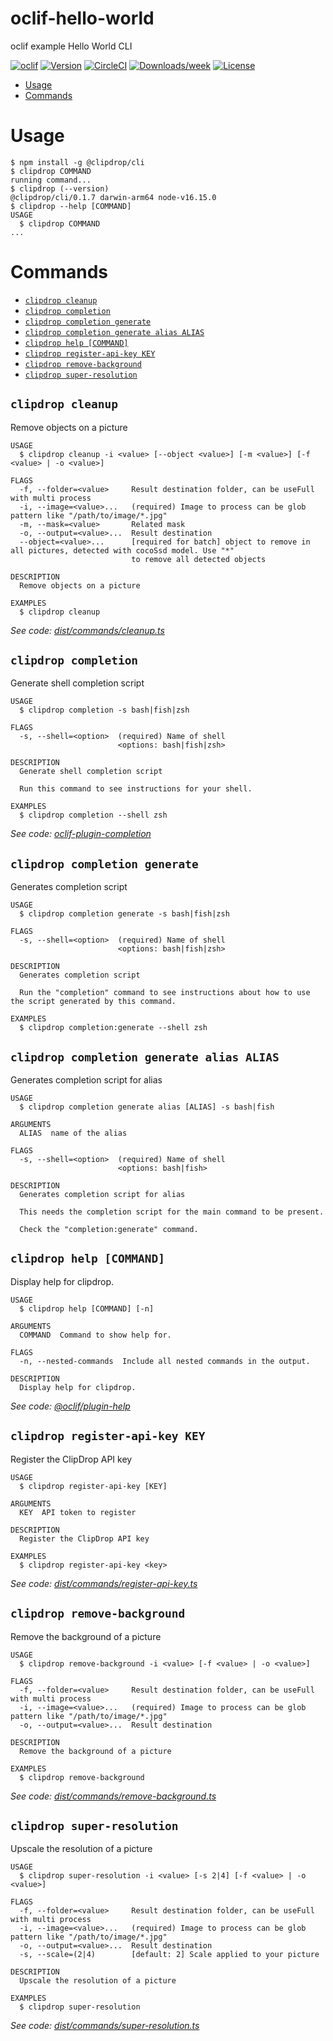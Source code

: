 oclif-hello-world
=================

oclif example Hello World CLI

[![oclif](https://img.shields.io/badge/cli-oclif-brightgreen.svg)](https://oclif.io)
[![Version](https://img.shields.io/npm/v/oclif-hello-world.svg)](https://npmjs.org/package/oclif-hello-world)
[![CircleCI](https://circleci.com/gh/oclif/hello-world/tree/main.svg?style=shield)](https://circleci.com/gh/oclif/hello-world/tree/main)
[![Downloads/week](https://img.shields.io/npm/dw/oclif-hello-world.svg)](https://npmjs.org/package/oclif-hello-world)
[![License](https://img.shields.io/npm/l/oclif-hello-world.svg)](https://github.com/oclif/hello-world/blob/main/package.json)

<!-- toc -->
* [Usage](#usage)
* [Commands](#commands)
<!-- tocstop -->
# Usage
<!-- usage -->
```sh-session
$ npm install -g @clipdrop/cli
$ clipdrop COMMAND
running command...
$ clipdrop (--version)
@clipdrop/cli/0.1.7 darwin-arm64 node-v16.15.0
$ clipdrop --help [COMMAND]
USAGE
  $ clipdrop COMMAND
...
```
<!-- usagestop -->
# Commands
<!-- commands -->
* [`clipdrop cleanup`](#clipdrop-cleanup)
* [`clipdrop completion`](#clipdrop-completion)
* [`clipdrop completion generate`](#clipdrop-completion-generate)
* [`clipdrop completion generate alias ALIAS`](#clipdrop-completion-generate-alias-alias)
* [`clipdrop help [COMMAND]`](#clipdrop-help-command)
* [`clipdrop register-api-key KEY`](#clipdrop-register-api-key-key)
* [`clipdrop remove-background`](#clipdrop-remove-background)
* [`clipdrop super-resolution`](#clipdrop-super-resolution)

## `clipdrop cleanup`

Remove objects on a picture

```
USAGE
  $ clipdrop cleanup -i <value> [--object <value>] [-m <value>] [-f <value> | -o <value>]

FLAGS
  -f, --folder=<value>     Result destination folder, can be useFull with multi process
  -i, --image=<value>...   (required) Image to process can be glob pattern like "/path/to/image/*.jpg"
  -m, --mask=<value>       Related mask
  -o, --output=<value>...  Result destination
  --object=<value>...      [required for batch] object to remove in all pictures, detected with cocoSsd model. Use "*"
                           to remove all detected objects

DESCRIPTION
  Remove objects on a picture

EXAMPLES
  $ clipdrop cleanup
```

_See code: [dist/commands/cleanup.ts](https://github.com/initml/clipdrop-api-samples/blob/v0.1.7/dist/commands/cleanup.ts)_

## `clipdrop completion`

Generate shell completion script

```
USAGE
  $ clipdrop completion -s bash|fish|zsh

FLAGS
  -s, --shell=<option>  (required) Name of shell
                        <options: bash|fish|zsh>

DESCRIPTION
  Generate shell completion script

  Run this command to see instructions for your shell.

EXAMPLES
  $ clipdrop completion --shell zsh
```

_See code: [oclif-plugin-completion](https://github.com/MunifTanjim/oclif-plugin-completion/blob/0.6.0/src/commands/completion/index.ts)_

## `clipdrop completion generate`

Generates completion script

```
USAGE
  $ clipdrop completion generate -s bash|fish|zsh

FLAGS
  -s, --shell=<option>  (required) Name of shell
                        <options: bash|fish|zsh>

DESCRIPTION
  Generates completion script

  Run the "completion" command to see instructions about how to use the script generated by this command.

EXAMPLES
  $ clipdrop completion:generate --shell zsh
```

## `clipdrop completion generate alias ALIAS`

Generates completion script for alias

```
USAGE
  $ clipdrop completion generate alias [ALIAS] -s bash|fish

ARGUMENTS
  ALIAS  name of the alias

FLAGS
  -s, --shell=<option>  (required) Name of shell
                        <options: bash|fish>

DESCRIPTION
  Generates completion script for alias

  This needs the completion script for the main command to be present.

  Check the "completion:generate" command.
```

## `clipdrop help [COMMAND]`

Display help for clipdrop.

```
USAGE
  $ clipdrop help [COMMAND] [-n]

ARGUMENTS
  COMMAND  Command to show help for.

FLAGS
  -n, --nested-commands  Include all nested commands in the output.

DESCRIPTION
  Display help for clipdrop.
```

_See code: [@oclif/plugin-help](https://github.com/oclif/plugin-help/blob/v5.1.12/src/commands/help.ts)_

## `clipdrop register-api-key KEY`

Register the ClipDrop API key

```
USAGE
  $ clipdrop register-api-key [KEY]

ARGUMENTS
  KEY  API token to register

DESCRIPTION
  Register the ClipDrop API key

EXAMPLES
  $ clipdrop register-api-key <key>
```

_See code: [dist/commands/register-api-key.ts](https://github.com/initml/clipdrop-api-samples/blob/v0.1.7/dist/commands/register-api-key.ts)_

## `clipdrop remove-background`

Remove the background of a picture

```
USAGE
  $ clipdrop remove-background -i <value> [-f <value> | -o <value>]

FLAGS
  -f, --folder=<value>     Result destination folder, can be useFull with multi process
  -i, --image=<value>...   (required) Image to process can be glob pattern like "/path/to/image/*.jpg"
  -o, --output=<value>...  Result destination

DESCRIPTION
  Remove the background of a picture

EXAMPLES
  $ clipdrop remove-background
```

_See code: [dist/commands/remove-background.ts](https://github.com/initml/clipdrop-api-samples/blob/v0.1.7/dist/commands/remove-background.ts)_

## `clipdrop super-resolution`

Upscale the resolution of a picture

```
USAGE
  $ clipdrop super-resolution -i <value> [-s 2|4] [-f <value> | -o <value>]

FLAGS
  -f, --folder=<value>     Result destination folder, can be useFull with multi process
  -i, --image=<value>...   (required) Image to process can be glob pattern like "/path/to/image/*.jpg"
  -o, --output=<value>...  Result destination
  -s, --scale=(2|4)        [default: 2] Scale applied to your picture

DESCRIPTION
  Upscale the resolution of a picture

EXAMPLES
  $ clipdrop super-resolution
```

_See code: [dist/commands/super-resolution.ts](https://github.com/initml/clipdrop-api-samples/blob/v0.1.7/dist/commands/super-resolution.ts)_
<!-- commandsstop -->
